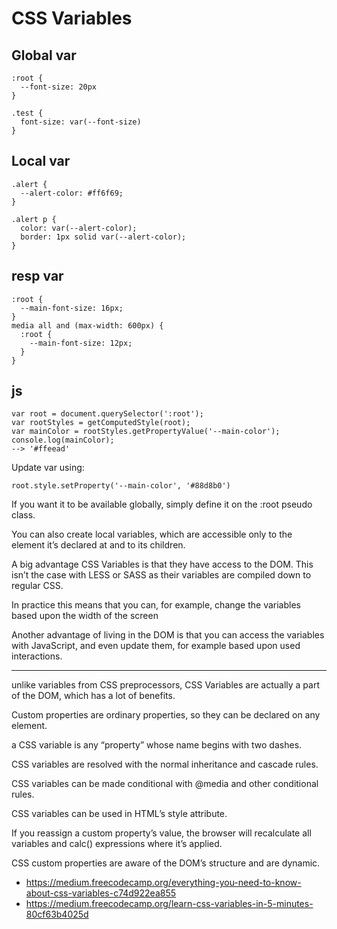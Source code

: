 # CSS Variables

## Global var

```
:root {
  --font-size: 20px
}

.test {
  font-size: var(--font-size)
}
```

## Local var

```
.alert {
  --alert-color: #ff6f69;
}

.alert p {
  color: var(--alert-color);
  border: 1px solid var(--alert-color);
}
```

## resp var

```
:root {
  --main-font-size: 16px;
}
media all and (max-width: 600px) {
  :root {
    --main-font-size: 12px;
  }
}
```

## js

```
var root = document.querySelector(':root');
var rootStyles = getComputedStyle(root);
var mainColor = rootStyles.getPropertyValue('--main-color');
console.log(mainColor); 
--> '#ffeead'
```

Update var using:
```
root.style.setProperty('--main-color', '#88d8b0')
```


If you want it to be available globally, simply define it on the :root pseudo class.


You can also create local variables, which are accessible only to the element it’s declared at and to its children.

A big advantage CSS Variables is that they have access to the DOM. This isn’t the case with LESS or SASS as their variables are compiled down to regular CSS.

In practice this means that you can, for example, change the variables based upon the width of the screen

Another advantage of living in the DOM is that you can access the variables with JavaScript, and even update them, for example based upon used interactions.

---

unlike variables from CSS preprocessors, CSS Variables are actually a part of the DOM, which has a lot of benefits.

Custom properties are ordinary properties, so they can be declared on any element.

a CSS variable is any “property” whose name begins with two dashes.

CSS variables are resolved with the normal inheritance and cascade rules. 

CSS variables can be made conditional with @media and other conditional rules. 

CSS variables can be used in HTML’s style attribute.








If you reassign a custom property’s value, the browser will recalculate all variables and calc() expressions where it’s applied.

CSS custom properties are aware of the DOM’s structure and are dynamic.

* <https://medium.freecodecamp.org/everything-you-need-to-know-about-css-variables-c74d922ea855>
* <https://medium.freecodecamp.org/learn-css-variables-in-5-minutes-80cf63b4025d>
